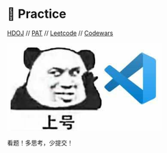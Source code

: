# :pencil: Practice

[HDOJ](http://acm.hdu.edu.cn/listproblem.php?vol=1) // [PAT](https://pintia.cn/problem-sets?tab=0) // [Leetcode](https://leetcode-cn.com/) // [Codewars](https://www.codewars.com/)

![hello world](images/gogogo.jpg)

看题！多思考，少提交！
